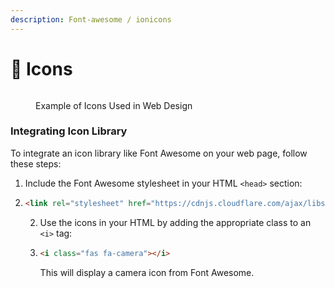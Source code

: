 ```yaml
---
description: Font-awesome / ionicons
---
```


# 🦄 Icons

<figure><img src="https://gitbookio.github.io/onboarding-template-images/interactive-hero.png" alt=""><figcaption><p>Example of Icons Used in Web Design</p></figcaption></figure>

### Integrating Icon Library

To integrate an icon library like Font Awesome on your web page, follow these steps:

1. Include the Font Awesome stylesheet in your HTML `<head>` section:
2. ```html
   <link rel="stylesheet" href="https://cdnjs.cloudflare.com/ajax/libs/font-awesome/6.0.0-beta3/css/all.min.css">
   ```
   2. Use the icons in your HTML by adding the appropriate class to an `<i>` tag:
   3.  ```html
       <i class="fas fa-camera"></i>
       ```

       This will display a camera icon from Font Awesome.

